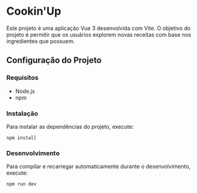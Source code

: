 # Cookin'Up

Este projeto é uma aplicação Vue 3 desenvolvida com Vite. O objetivo do projeto é permitir que os usuários explorem novas receitas com base nos ingredientes que possuem.

## Configuração do Projeto

### Requisitos

- Node.js
- npm

### Instalação

Para instalar as dependências do projeto, execute:

```
npm install
```

### Desenvolvimento

Para compilar e recarregar automaticamente durante o desenvolvimento, execute:

```
npm run dev
```
